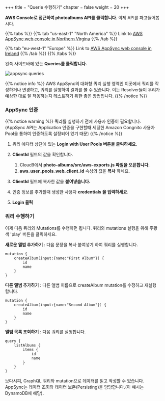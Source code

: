 +++
title = "Querie 수행하기"
chapter = false
weight = 20
+++


**AWS Console로 접근하여 photoalbums API를 클릭합니다**. 이제 API를 파고들어봅시다.

{{% tabs %}}
{{% tab "us-east-1" "North America" %}}
Link to [AWS AppSync web console in Northern Virgina](https://console.aws.amazon.com/appsync/home?region=us-east-1#/apis)
{{% /tab %}}

{{% tab  "eu-west-1"  "Europe" %}}
Link to [AWS AppSync web console in Ireland](https://console.aws.amazon.com/appsync/home?region=eu-west-1#/apis)
{{% /tab %}}
{{% /tabs %}}

왼쪽 사이드바에 있는 **Queries를 클릭합니다.** 

![appsync queries](/images/appsync_queries.png?classes=border)

{{% notice info %}}
AWS AppSync의 대화형 쿼리 실행 영역인 이곳에서 쿼리를 작성하거나 변경하고, 쿼리를 실행하여 결과를 볼 수 있습니다. 
이는 Resolver들이 우리가 예상한 대로 잘 작동하는지 테스트하기 위한 좋은 방법입니다.
{{% /notice %}}

### AppSync 인증

{{% notice warning %}}
쿼리를 실행하기 전에 사용자 인증이 필요합니다.
(AppSync API는  Application 인증을 구현할때 세팅한 Amazon Congnito 사용자 Pool을 통하여 인증하도록 설정되어 있기 때문)
{{% /notice %}}

1. 쿼리 에디터 상단에 있는 **Login with User Pools 버튼을 클릭하세요.**

1. **ClientId** 필드의 값을 확인합니다.
    1.  Cloud9에서 **photo-albums/src/aws-exports.js 파일을 오픈합니다.**
    2.  **aws_user_pools_web_client_id** 속성의 값을 **복사** 하세요.

1. **ClientId** 필드에 복사한 값을 **붙여넣습니다.**

1.  인증 정보를 추가할때 생성한 사용자 **credentials 을 입력하세요.**

1. **Login 클릭**

### 쿼리 수행하기

이제 다음 쿼리와 Mutations를 수행하면 됩니다. 쿼리와 mutations 실행을 위해 주황색 'play' 버튼을 클릭하세요.

**새로운 앨범 추가하기** : 다음 문장을 복사 붙여넣기 하여 쿼리를 실행합니다.

    mutation {
        createAlbum(input:{name:"First Album"}) {
            id
            name
        }
    }

**다른 앨범 추가하기** : 다른 앨범 이름으로 createAlbum mutation를 수정하고 재실행 합니다.

    mutation {
        createAlbum(input:{name:"Second Album"}) {
            id
            name
        }
    }

**앨범 목록 조회하기**  : 다음 쿼리를 실행합니다.

    query {
        listAlbums {
            items {
                id
                name
            }
        }
    }

보다시피, GraphQL 쿼리와 mutation으로 데이터를 읽고 작성할 수 있습니다. AppSync는 데이터 조회와 데이터 보존(Persisting)을 담당합니다.(이 예시는 DynamoDB에 해당).